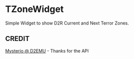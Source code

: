 # TZoneWidget
Simple Widget to show D2R Current and Next Terror Zones.
## CREDIT
[Mysterio @ D2EMU](https://www.d2emu.com/) - Thanks for the API
